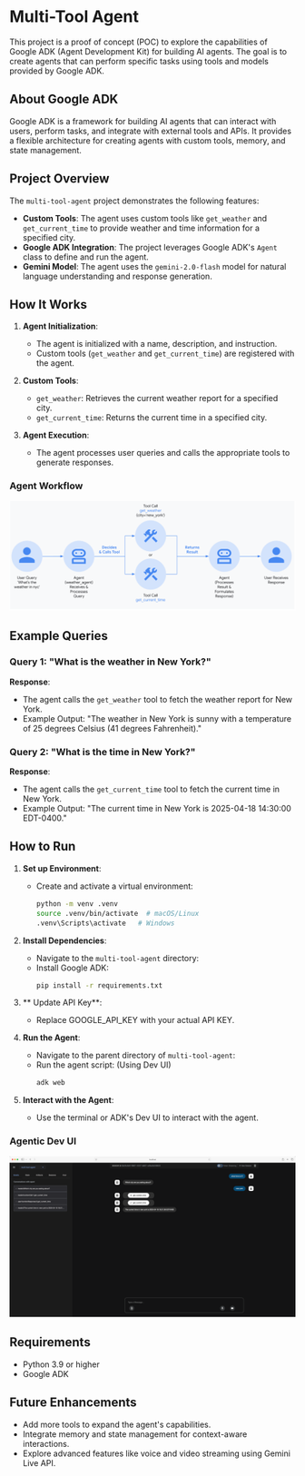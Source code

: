 # Multi-Tool Agent

This project is a proof of concept (POC) to explore the capabilities of Google ADK (Agent Development Kit) for building AI agents. The goal is to create agents that can perform specific tasks using tools and models provided by Google ADK.

## About Google ADK

Google ADK is a framework for building AI agents that can interact with users, perform tasks, and integrate with external tools and APIs. It provides a flexible architecture for creating agents with custom tools, memory, and state management.

## Project Overview

The `multi-tool-agent` project demonstrates the following features:

- **Custom Tools**: The agent uses custom tools like `get_weather` and `get_current_time` to provide weather and time information for a specified city.
- **Google ADK Integration**: The project leverages Google ADK's `Agent` class to define and run the agent.
- **Gemini Model**: The agent uses the `gemini-2.0-flash` model for natural language understanding and response generation.

## How It Works

1. **Agent Initialization**:
   - The agent is initialized with a name, description, and instruction.
   - Custom tools (`get_weather` and `get_current_time`) are registered with the agent.

2. **Custom Tools**:
   - `get_weather`: Retrieves the current weather report for a specified city.
   - `get_current_time`: Returns the current time in a specified city.

3. **Agent Execution**:
   - The agent processes user queries and calls the appropriate tools to generate responses.

### Agent Workflow
![Agent Workflow](agent-workflow.png)

## Example Queries

### Query 1: "What is the weather in New York?"
**Response**:
- The agent calls the `get_weather` tool to fetch the weather report for New York.
- Example Output: "The weather in New York is sunny with a temperature of 25 degrees Celsius (41 degrees Fahrenheit)."

### Query 2: "What is the time in New York?"
**Response**:
- The agent calls the `get_current_time` tool to fetch the current time in New York.
- Example Output: "The current time in New York is 2025-04-18 14:30:00 EDT-0400."

## How to Run

1. **Set up Environment**:
   - Create and activate a virtual environment:
     ```bash
     python -m venv .venv
     source .venv/bin/activate  # macOS/Linux
     .venv\Scripts\activate   # Windows
     ```

2. **Install Dependencies**:
   - Navigate to the `multi-tool-agent` directory: 
   - Install Google ADK:
     ```bash
     pip install -r requirements.txt
     ```
3. ** Update API Key**:
    - Replace GOOGLE_API_KEY with your actual API KEY.

3. **Run the Agent**:
   - Navigate to the parent directory of `multi-tool-agent`:
   - Run the agent script: (Using Dev UI)
     ```bash
     adk web
     ```
    

4. **Interact with the Agent**:
   - Use the terminal or ADK's Dev UI to interact with the agent.

### Agentic Dev UI
![Agentic Dev UI](agentic-dev-ui.png)


## Requirements

- Python 3.9 or higher
- Google ADK

## Future Enhancements

- Add more tools to expand the agent's capabilities.
- Integrate memory and state management for context-aware interactions.
- Explore advanced features like voice and video streaming using Gemini Live API.